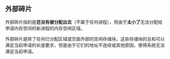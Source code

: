 ## 外部碎片
外部碎片指的是**还没有被分配出去**（不属于任何进程），但由于**太小了**无法分配给申请内存空间的新进程的内存空闲区域。

外部碎片是除了任何已分配区域或页面外部的空闲存储块。这些存储块的总和可以满足当前申请的长度要求，但是由于它们的地址不连续或其他原因，使得系统无法满足当前申请。